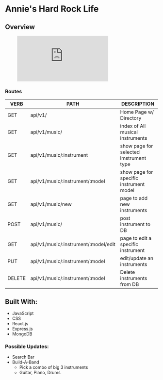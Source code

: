 # Annie's Hard Rock Life

## Overview

<figure class="video_container">
  <iframe src="https://www.youtube.com/embed/A9iCeKx56DQ" frameborder="0" allowfullscreen="true"> </iframe>
</figure>

### Routes
   VERB 		 | 		  PATH 		 |  	 DESCRIPTION
------------ | ------------- | -------------------
GET | api/v1/ | Home Page w/ Directory |
GET | api/v1/music/ | index of All musical instruments |
GET | api/v1/music/:instrument | show page for selected imstrument type |
GET | api/v1/music/:instrument/:model | show page for specific instrument model |
GET | api/v1/music/new | page to add new instruments |
POST | api/v1/music/ | post instrument to DB |
GET | api/v1/music/:instrument/:model/edit | page to edit a specific instrument |
PUT | api/v1/music/:instrument/:model | edit/update an instruments |
DELETE | api/v1/music/:instrument/:model | Delete instruments from DB |

 ## Built With:
* JavaScript
* CSS
* React.js
* Express.js
* MongoDB

### Possible Updates:
* Search Bar
* Build-A-Band
   * Pick a combo of big 3 instruments
   * Guitar, Piano, Drums
